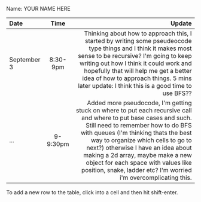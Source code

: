 Name: YOUR NAME HERE

| Date        |   Time   |                                                                                                                                                                                                                                                                                                                                                                                                                        Update |
|:------------|:--------:|------------------------------------------------------------------------------------------------------------------------------------------------------------------------------------------------------------------------------------------------------------------------------------------------------------------------------------------------------------------------------------------------------------------------------:|
| September 3 | 8:30-9pm |                                                                                    Thinking about how to approach this, I started by writing some pseudeocode type things and I think it makes most sense to be recursive? I'm going to keep writing out how I think it could work and hopefully that will help me get a better idea of how to approach things. 5 mins later update: I think this is a good time to use BFS?? |
| ...         | 9-9:30pm |  Added  more pseudocode,  I'm getting stuck on where to put each recursive call and where to put base cases and such. Still need to remember how to do BFS with queues (I'm thinking thats the best way to organize which cells to go to next?) otherwise I have an idea about making a 2d array, maybe make a new object for each space with values like position, snake, ladder etc? I'm worried i'm overcomplicating this. |


To add a new row to the table, click into a cell and then hit shift-enter.
